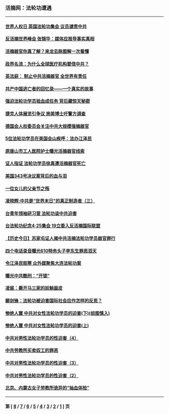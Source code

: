 ### 活摘网：法轮功遭遇
---
#### [世界人权日 英国法轮功集会 议员谴责中共](../../pages/nf5881/n13431763.md?05260430) 
#### [反活摘世界峰会 张锦华：媒体应报导事实真相](../../pages/nf5881/n13278502.md?05260430) 
#### [活摘器官你真了解？来龙去脉图解一次看懂](../../pages/nf5881/n13013820.md?05260430) 
#### [政界名流：为什么全球医疗机构要信中共？](../../pages/nf5881/n11945479.md?05260430) 
#### [英法庭： 制止中共活摘器官 全世界有责任](../../pages/nf5881/n11330691.md?05260430) 
#### [共产中国逃亡者的回忆录——一个真实的故事](../../pages/nf5881/n10918649.md?05260430) 
#### [强迫法轮功学员验血成任务 背后藏惊天秘密](../../pages/nf5881/n4252384.md?05260430) 
#### [捷克人体展览引争议 旅美博士吁警方调查](../../pages/nf5881/n9429187.md?05260430) 
#### [德国会人权委员会关注中共大规模强摘器官](../../pages/nf5881/n8418950.md?05260430) 
#### [5位法轮功学员在美国会山疾呼：法办江泽民](../../pages/nf5881/n8101519.md?05260430) 
#### [原唐山市工人医院护士曝光活摘器官线索](../../pages/nf5881/n8076384.md?05260430) 
#### [证人指证 法轮功学员徐真遭活摘器官死亡](../../pages/nf5881/n8042467.md?05260430) 
#### [美国343号决议案背后的血与泪](../../pages/nf5881/n8020684.md?05260430) 
#### [一位女儿的父亲节之殇](../../pages/nf5881/n8014122.md?05260430) 
#### [凌晓辉:中共是“世界末日”的真正制造者（三）](../../pages/nf5881/n4210333.md?05260430) 
#### [台青年领袖研习营 法轮功谈中共迫害](../../pages/nf5881/n4141857.md?05260430) 
#### [台法轮功纪念4‧25集会 19立委入反活摘国际联盟](../../pages/nf5881/n4141821.md?05260430) 
#### [【历史今日】苏家屯证人揭中共活摘法轮功学员器官罪行](../../pages/nf5881/n4135912.md?05260430) 
#### [四个电话录音曝光610特务头子李东生罪恶滔天](../../pages/nf5881/n4040060.md?05260430) 
#### [令江泽民胆寒 众外媒聚焦大连法轮功案](../../pages/nf5881/n3932671.md?05260430) 
#### [曝光中共酷刑：“开锁”](../../pages/nf5881/n3889373.md?05260430) 
#### [凌宸：撕开马三家的妖魅画皮](../../pages/nf5881/n3849369.md?05260430) 
#### [郦剑锋：法轮功被迫害国际社会应作怎样的反思？](../../pages/nf5881/n3824560.md?05260430) 
#### [惨绝人寰 中共对女性法轮功学员的迫害(下)(组图慎入)](../../pages/nf5881/n3816285.md?05260430) 
#### [惨绝人寰 中共对女性法轮功学员的迫害(上)](../../pages/nf5881/n3815374.md?05260430) 
#### [中共对男性法轮功学员的性迫害（4）](../../pages/nf5881/n3769144.md?05260430) 
#### [中共劳教所买卖奴工的罪恶](../../pages/nf5881/n3769378.md?05260430) 
#### [中共对男性法轮功学员的性迫害（3）](../../pages/nf5881/n3768231.md?05260430) 
#### [中共对男性法轮功学员的性迫害（2）](../../pages/nf5881/n3767211.md?05260430) 
#### [北京、内蒙古女子劳教所诡异的“抽血体检”](../../pages/nf5881/n3753158.md?05260430) 

---
#### 第 [ [8](./8.md?05260430) / [7](./7.md?05260430) / [6](./6.md?05260430) / [5](./5.md?05260430) / [4](./4.md?05260430) / [3](./3.md?05260430) / [2](./2.md?05260430) / [1](./1.md?05260430) ] 页
